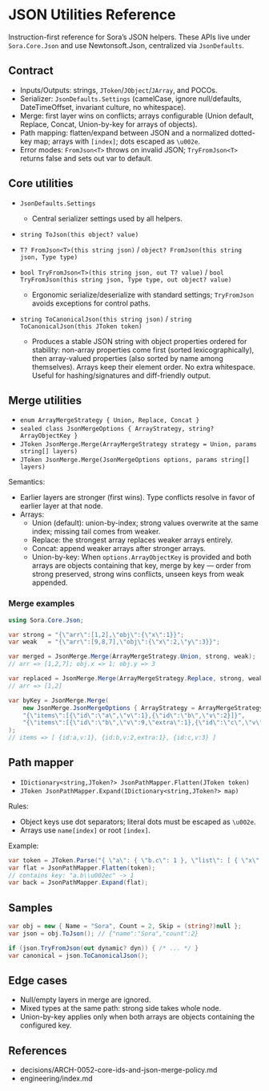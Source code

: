 # JSON Utilities Reference

Instruction-first reference for Sora’s JSON helpers. These APIs live under `Sora.Core.Json` and use Newtonsoft.Json, centralized via `JsonDefaults`.

## Contract
- Inputs/Outputs: strings, `JToken`/`JObject`/`JArray`, and POCOs.
- Serializer: `JsonDefaults.Settings` (camelCase, ignore null/defaults, DateTimeOffset, invariant culture, no whitespace).
- Merge: first layer wins on conflicts; arrays configurable (Union default, Replace, Concat, Union-by-key for arrays of objects).
- Path mapping: flatten/expand between JSON and a normalized dotted-key map; arrays with `[index]`; dots escaped as `\u002e`.
- Error modes: `FromJson<T>` throws on invalid JSON; `TryFromJson<T>` returns false and sets out var to default.

## Core utilities

- `JsonDefaults.Settings`
  - Central serializer settings used by all helpers.

- `string ToJson(this object? value)`
- `T? FromJson<T>(this string json)` / `object? FromJson(this string json, Type type)`
- `bool TryFromJson<T>(this string json, out T? value)` / `bool TryFromJson(this string json, Type type, out object? value)`
  - Ergonomic serialize/deserialize with standard settings; `TryFromJson` avoids exceptions for control paths.

- `string ToCanonicalJson(this string json)` / `string ToCanonicalJson(this JToken token)`
  - Produces a stable JSON string with object properties ordered for stability: non-array properties come first (sorted lexicographically), then array-valued properties (also sorted by name among themselves). Arrays keep their element order. No extra whitespace. Useful for hashing/signatures and diff-friendly output.

## Merge utilities

- `enum ArrayMergeStrategy { Union, Replace, Concat }`
- `sealed class JsonMergeOptions { ArrayStrategy, string? ArrayObjectKey }`
- `JToken JsonMerge.Merge(ArrayMergeStrategy strategy = Union, params string[] layers)`
- `JToken JsonMerge.Merge(JsonMergeOptions options, params string[] layers)`

Semantics:
- Earlier layers are stronger (first wins). Type conflicts resolve in favor of earlier layer at that node.
- Arrays:
  - Union (default): union-by-index; strong values overwrite at the same index; missing tail comes from weaker.
  - Replace: the strongest array replaces weaker arrays entirely.
  - Concat: append weaker arrays after stronger arrays.
  - Union-by-key: When `options.ArrayObjectKey` is provided and both arrays are objects containing that key, merge by key — order from strong preserved, strong wins conflicts, unseen keys from weak appended.

### Merge examples

```csharp
using Sora.Core.Json;

var strong = "{\"arr\":[1,2],\"obj\":{\"x\":1}}";
var weak   = "{\"arr\":[9,8,7],\"obj\":{\"x\":2,\"y\":3}}";

var merged = JsonMerge.Merge(ArrayMergeStrategy.Union, strong, weak);
// arr => [1,2,7]; obj.x => 1; obj.y => 3

var replaced = JsonMerge.Merge(ArrayMergeStrategy.Replace, strong, weak);
// arr => [1,2]

var byKey = JsonMerge.Merge(
    new JsonMerge.JsonMergeOptions { ArrayStrategy = ArrayMergeStrategy.Union, ArrayObjectKey = "id" },
    "{\"items\":[{\"id\":\"a\",\"v\":1},{\"id\":\"b\",\"v\":2}]}",
    "{\"items\":[{\"id\":\"b\",\"v\":9,\"extra\":1},{\"id\":\"c\",\"v\":3}]}"
);
// items => [ {id:a,v:1}, {id:b,v:2,extra:1}, {id:c,v:3} ]
```

## Path mapper

- `IDictionary<string,JToken?> JsonPathMapper.Flatten(JToken token)`
- `JToken JsonPathMapper.Expand(IDictionary<string,JToken?> map)`

Rules:
- Object keys use dot separators; literal dots must be escaped as `\u002e`.
- Arrays use `name[index]` or root `[index]`.

Example:
```csharp
var token = JToken.Parse("{ \"a\": { \"b.c\": 1 }, \"list\": [ { \"x\": 1 }, 2 ] }");
var flat = JsonPathMapper.Flatten(token);
// contains key: "a.b\\u002ec" -> 1
var back = JsonPathMapper.Expand(flat);
```

## Samples

```csharp
var obj = new { Name = "Sora", Count = 2, Skip = (string?)null };
var json = obj.ToJson(); // {"name":"Sora","count":2}

if (json.TryFromJson(out dynamic? dyn)) { /* ... */ }
var canonical = json.ToCanonicalJson();
```

## Edge cases
- Null/empty layers in merge are ignored.
- Mixed types at the same path: strong side takes whole node.
- Union-by-key applies only when both arrays are objects containing the configured key.

## References
- decisions/ARCH-0052-core-ids-and-json-merge-policy.md
- engineering/index.md

